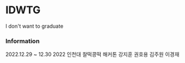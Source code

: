 # IDWTG
I don't want to graduate

### Information
2022.12.29 ~ 12.30
2022 인천대 찰떡콩떡 해커톤
강지훈 권호용 김주원 이경재